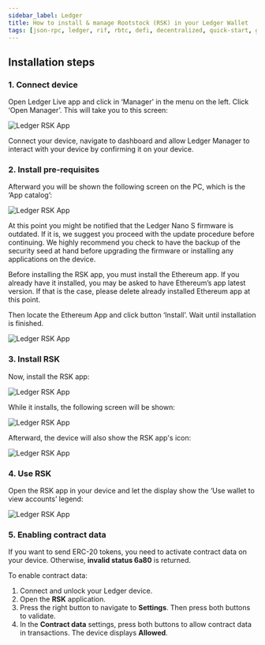 ```yaml
---
sidebar_label: Ledger
title: How to install & manage Rootstock (RSK) in your Ledger Wallet
tags: [json-rpc, ledger, rif, rbtc, defi, decentralized, quick-start, guides, tutorial, networks, dapps, tools, rsk, ethereum, smart-contracts, install, get-started, how-to, mainnet, testnet, contracts, wallets, web3, crypto]
---
```


## Installation steps

### 1. Connect device

Open Ledger Live app and click in ‘Manager’ in the menu on the left. Click ‘Open Manager’. This will take you to this screen:

![Ledger RSK App](/img/rsk/ledger/1.png)

Connect your device, navigate to dashboard and allow Ledger Manager to interact with your device by confirming it on your device.

### 2. Install pre-requisites

Afterward you will be shown the following screen on the PC, which is the ‘App catalog’:

![Ledger RSK App](/img/rsk/ledger/2.png)

At this point you might be notified that the Ledger Nano S firmware is outdated. If it is, we suggest you proceed with the update procedure before continuing. We highly recommend you check to have the backup of the security seed at hand before upgrading the firmware or installing any applications on the device.

Before installing the RSK app, you must install the Ethereum app. If you already have it installed, you may be asked to have Ethereum’s app latest version. If that is the case, please delete already installed Ethereum app at this point.

Then locate the Ethereum App and click button ‘Install’. Wait until installation is finished.

![Ledger RSK App](/img/rsk/ledger/3.png)

### 3. Install RSK

Now, install the RSK app:

![Ledger RSK App](/img/rsk/ledger/4.png)

While it installs, the following screen will be shown:

![Ledger RSK App](/img/rsk/ledger/5.png)

Afterward, the device will also show the RSK app's icon:

![Ledger RSK App](/img/rsk/ledger/6.png)

### 4. Use RSK

Open the RSK app in your device and let the display show the ‘Use wallet to view accounts’ legend: 

![Ledger RSK App](/img/rsk/ledger/7.png)


### 5. Enabling contract data
If you want to send ERC-20 tokens, you need to activate contract data on your device. Otherwise, **invalid status 6a80** is returned.

To enable contract data: 

1. Connect and unlock your Ledger device.
2. Open the **RSK** application.
3. Press the right button to navigate to **Settings**. Then press both buttons to validate.
4. In the **Contract data** settings, press both buttons to allow contract data in transactions. 
The device displays **Allowed**.
